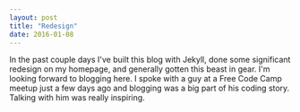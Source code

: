 ```yaml
---
layout: post
title: "Redesign"
date: 2016-01-08
---
```


In the past couple days I've built this blog with Jekyll, done some significant redesign on my homepage, and generally gotten this beast in gear. I'm looking forward to blogging here. I spoke with a guy at a Free Code Camp meetup just a few days ago and blogging was a big part of his coding story. Talking with him was really inspiring. 